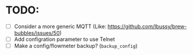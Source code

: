 # TODO:

- [ ] Consider a more generic MQTT (Like: https://github.com/lbussy/brew-bubbles/issues/50)
- [ ] Add configration parameter to use Telnet
- [ ] Make a config/flowmeter backup? (`backup_config`)
